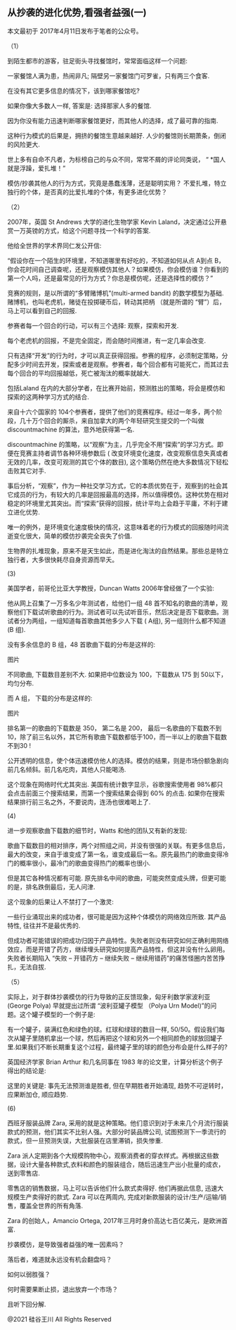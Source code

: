 ## 从抄袭的进化优势,看强者益强(一)

本文最初于 2017年4月11日发布于笔者的公众号。

（1）

到陌生都市的游客，驻足街头寻找餐馆时，常常面临这样一个问题:

一家餐馆人满为患，热闹非凡; 隔壁另一家餐馆门可罗雀，只有两三个食客.

在没有其它更多信息的情况下，该到哪家餐馆吃?

如果你像大多数人一样, 答案是: 选择那家人多的餐馆.

因为你没有能力迅速判断哪家餐馆更好，而其他人的选择，成了最可靠的指南.

这种行为模式的后果是，拥挤的餐馆生意越来越好. 人少的餐馆则长期萧条，倒闭的风险更大.

世上多有自命不凡者，为标榜自己的与众不同，常常不屑的评论同类说， “ *国人就是浮躁，爱扎堆！”

模仿/抄袭其他人的行为方式，究竟是愚蠢浅薄，还是聪明实用？ 不爱扎堆，特立独行的个体，是否真的比爱扎堆的个体，有更多进化优势？

（2）

2007年，英国 St Andrews 大学的进化生物学家 Kevin Laland，决定通过公开悬赏一万英镑的方式，给这个问题寻找一个科学的答案.

他给全世界的学术界同仁发公开信:

“假设你在一个陌生的环境里，不知道哪里有好吃的，不知道如何从点 A到点
B，你会花时间自己调查呢，还是观察模仿其他人？如果模仿，你会模仿谁？你看到的第一个人吗，还是最常见的行为方式？你总是模仿呢，还是选择性的模仿？”

竞赛的规则，是以所谓的“多臂赌博机”(multi-armed bandit) 的数学模型为基础. 赌博机，也叫老虎机，赌徒在投掷硬币后，转动其把柄
（就是所谓的 “臂”）后， 马上可以看到自己的回报.

参赛者每一个回合的行动，可以有三个选择: 观察，探索和开发.

每个老虎机的回报，不是完全固定，而会随时间推进，有一定几率会改变.

只有选择“开发”的行为时，才可以真正获得回报。参赛的程序，必须制定策略，分配多少时间去开发，探索或者是观察。参赛者，每个回合都有可能死亡，而其过去每个回合的平均回报越低，死亡被淘汰的概率就越大.

包括Laland 在内的大部分学者，在比赛开始前，预测胜出的策略，将会是模仿和探索的这两种学习方式的结合.

来自十六个国家的 104个参赛者，提供了他们的竞赛程序。经过一年多，两个阶段，几十万个回合的厮杀，来自加拿大的两个年轻研究生提交的一个叫做
discountmachine 的算法，意外地获得第一名.

discountmachine 的策略，以“观察”为主，几乎完全不用“探索”的学习方式。即便在竞赛主持者调节各种环境参数后 (
改变环境变化速度，改变观察信息失真或者无效的几率，改变可观测的其它个体的数目), 这个策略仍然在绝大多数情况下轻松击败其它对手.

事后分析，“观察”，作为一种社交学习方式，它的本质优势在于，观察到的社会其它成员的行为，有较大的几率是回报最高的选择，所以值得模仿。这种优势在相对稳定的环境里尤其突出。而“探索”获得的回报，统计平均上会趋于平庸，不利于建立进化优势.

唯一的例外，是环境变化速度极快的情况，这意味着老的行为模式的回报随时间流逝变化很大，简单的模仿抄袭完全丧失了价值.

生物界的扎堆现象，原来不是天生如此，而是进化淘汰的自然结果。那些总是特立独行者，大多很快耗尽自身资源而早夭。

(3)

美国学者，前哥伦比亚大学教授，Duncan Watts 2006年曾经做了一个实验:

他从网上召集了一万多名少年测试者，给他们一组 48
首不知名的歌曲的清单，观察他们下载试听歌曲的行为。测试者可以先试听音乐，然后决定是否下载歌曲。测试者分为两组，一组知道每首歌曲其他多少人下载 (
A组), 另一组则什么都不知道 (B 组).

没有多余信息的 B 组，48 首歌曲下载的分布是这样的:

图片

不同歌曲, 下载数目差别不大. 如果把中位数设为 100，下载数从 175 到 50以下，均匀分布.

而 A 组， 下载的分布是这样的:

图片

排名第一的歌曲的下载数是 350， 第二名是 200， 最后一名歌曲的下载数不到
10，除了前三名以外，其它所有歌曲下载数都低于100，而一半以上的歌曲下载数不到30 !

公开透明的信息，使个体迅速模仿他人的选择。模仿的结果，则是市场份额急剧向前几名倾斜。前几名吃肉，其他人只能喝汤.

这个现象在网络时代尤其突出. 美国有统计数字显示，谷歌搜索使用者 98%都只会点击前面三个搜索结果，而第一个搜索结果会得到 60%
的点击. 如果你在搜索结果排行前三名之外，不要说肉，连汤也很难喝上了.

(4)

进一步观察歌曲下载数的细节时，Watts 和他的团队又有新的发现:

歌曲下载数目的相对排序，两个对照组之间，并没有很强的关联。有更多信息后，最大的改变，来自于谁变成了第一名，谁变成最后一名。原先最热门的歌曲变得冷门的概率很小，最冷门的歌曲变得热门的概率也很小.

但是其它各种情况都有可能. 原先排名中间的歌曲，可能突然变成头牌，但更可能的是，排名跌倒最后，无人问津.

这个现象的后果让人不禁打了一个激灵:

一些行业涌现出来的成功者，很可能是因为这种个体模仿的网络效应所致. 其产品特性, 往往并不是最优秀的.

但成功者可能错误的把成功归因于产品特性。失败者则没有研究如何正确利用网络效应，而是开错了药方，继续埋头研究如何提高产品特性，但这并没有什么卵用。失败者长期陷入
&#8220;失败 &#8211; 开错药方 &#8211; 继续失败 &#8211; 继续用错药&#8221;的痛苦怪圈内苦苦挣扎，无法自拔.

（5）

实际上，对于群体抄袭模仿的行为导致的正反馈现象，匈牙利数学家波利亚 (George Polya) 早就提出过所谓 “波利亚罐子模型 （Polya
Urn Model)”的问题。这个罐子模型的一个例子是:

有一个罐子，装满红色和绿色的球。红球和绿球的数目一样,
50/50。假设我们每次从罐子里随机拿出一个球，然后再把这个球和另外一个相同颜色的球放回罐子里.如果我们不断长期重复这个过程，最终罐子里的球的颜色分布会是什么样子的?

英国经济学家 Brian Arthur 和几名同事在 1983 年的论文里，计算分析这个例子得出的结论是:

这里的关键是: 事先无法预测谁是胜者, 但在早期胜者开始涌现, 趋势不可逆转时，应果断加仓, 顺应趋势.

(6)

西班牙服装品牌 Zara, 采用的就是这种策略。他们意识到对于未来几个月流行服装款式的预测，他们其实不比别人强。大部分时装品牌公司,
试图预测下一季流行的款式，但一旦预测失误，大批服装在店里滞销，损失惨重.

Zara 派人定期到各个大规模购物中心，观察消费者的穿衣样式。再根据这些数据，设计大量各种款式,衣料和颜色的服装组合，随后迅速生产出小批量的成衣，送到零售店.

零售店的销售数据，马上可以告诉他们什么款式卖得好. 他们再据此信息, 迅速大规模生产卖得好的款式. Zara 可以在两周内,
完成对新款服装的设计/生产/运输/销售，覆盖全世界的所有角落.

Zara 的创始人，Amancio Ortega, 2017年三月时身价高达七百亿美元，是欧洲首富.

抄袭模仿，是导致强者益强的唯一因素吗？

落后者，难道就永远没有机会翻盘吗？

如何以弱胜强？

何时需要果断止损，退出放弃一个市场？

且听下回分解.

@2021 硅谷王川 All Rights Reserved


